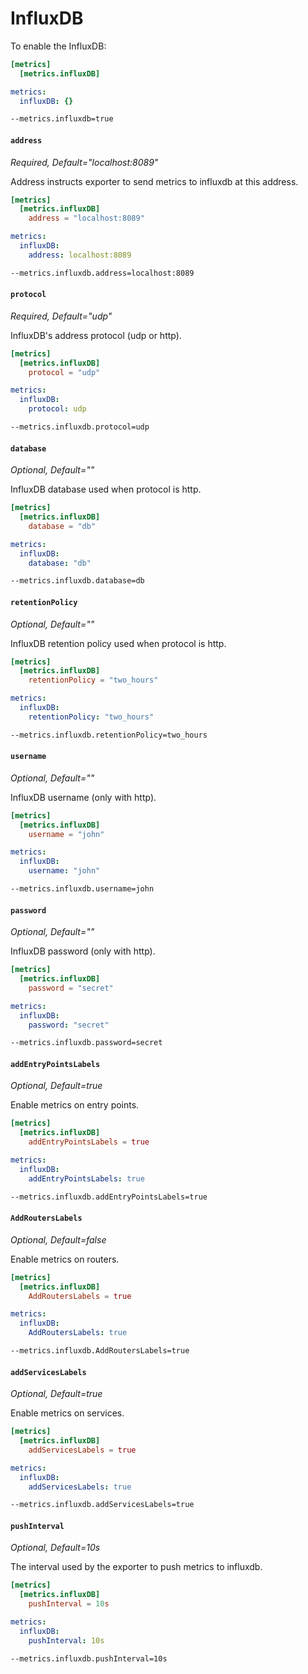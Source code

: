 # InfluxDB

To enable the InfluxDB:

```toml tab="File (TOML)"
[metrics]
  [metrics.influxDB]
```

```yaml tab="File (YAML)"
metrics:
  influxDB: {}
```

```bash tab="CLI"
--metrics.influxdb=true
```

#### `address`

_Required, Default="localhost:8089"_

Address instructs exporter to send metrics to influxdb at this address.

```toml tab="File (TOML)"
[metrics]
  [metrics.influxDB]
    address = "localhost:8089"
```

```yaml tab="File (YAML)"
metrics:
  influxDB:
    address: localhost:8089
```

```bash tab="CLI"
--metrics.influxdb.address=localhost:8089
```

#### `protocol`

_Required, Default="udp"_

InfluxDB's address protocol (udp or http).

```toml tab="File (TOML)"
[metrics]
  [metrics.influxDB]
    protocol = "udp"
```

```yaml tab="File (YAML)"
metrics:
  influxDB:
    protocol: udp
```

```bash tab="CLI"
--metrics.influxdb.protocol=udp
```

#### `database`

_Optional, Default=""_

InfluxDB database used when protocol is http.

```toml tab="File (TOML)"
[metrics]
  [metrics.influxDB]
    database = "db"
```

```yaml tab="File (YAML)"
metrics:
  influxDB:
    database: "db"
```

```bash tab="CLI"
--metrics.influxdb.database=db
```

#### `retentionPolicy`

_Optional, Default=""_

InfluxDB retention policy used when protocol is http.

```toml tab="File (TOML)"
[metrics]
  [metrics.influxDB]
    retentionPolicy = "two_hours"
```

```yaml tab="File (YAML)"
metrics:
  influxDB:
    retentionPolicy: "two_hours"
```

```bash tab="CLI"
--metrics.influxdb.retentionPolicy=two_hours
```

#### `username`

_Optional, Default=""_

InfluxDB username (only with http).

```toml tab="File (TOML)"
[metrics]
  [metrics.influxDB]
    username = "john"
```

```yaml tab="File (YAML)"
metrics:
  influxDB:
    username: "john"
```

```bash tab="CLI"
--metrics.influxdb.username=john
```

#### `password`

_Optional, Default=""_

InfluxDB password (only with http).

```toml tab="File (TOML)"
[metrics]
  [metrics.influxDB]
    password = "secret"
```

```yaml tab="File (YAML)"
metrics:
  influxDB:
    password: "secret"
```

```bash tab="CLI"
--metrics.influxdb.password=secret
```

#### `addEntryPointsLabels`

_Optional, Default=true_

Enable metrics on entry points.

```toml tab="File (TOML)"
[metrics]
  [metrics.influxDB]
    addEntryPointsLabels = true
```

```yaml tab="File (YAML)"
metrics:
  influxDB:
    addEntryPointsLabels: true
```

```bash tab="CLI"
--metrics.influxdb.addEntryPointsLabels=true
```

#### `AddRoutersLabels`

_Optional, Default=false_

Enable metrics on routers.

```toml tab="File (TOML)"
[metrics]
  [metrics.influxDB]
    AddRoutersLabels = true
```

```yaml tab="File (YAML)"
metrics:
  influxDB:
    AddRoutersLabels: true
```

```bash tab="CLI"
--metrics.influxdb.AddRoutersLabels=true
```

#### `addServicesLabels`

_Optional, Default=true_

Enable metrics on services.

```toml tab="File (TOML)"
[metrics]
  [metrics.influxDB]
    addServicesLabels = true
```

```yaml tab="File (YAML)"
metrics:
  influxDB:
    addServicesLabels: true
```

```bash tab="CLI"
--metrics.influxdb.addServicesLabels=true
```

#### `pushInterval`

_Optional, Default=10s_

The interval used by the exporter to push metrics to influxdb.

```toml tab="File (TOML)"
[metrics]
  [metrics.influxDB]
    pushInterval = 10s
```

```yaml tab="File (YAML)"
metrics:
  influxDB:
    pushInterval: 10s
```

```bash tab="CLI"
--metrics.influxdb.pushInterval=10s
```
